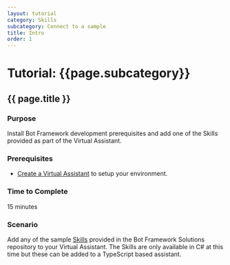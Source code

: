 ```yaml
---
layout: tutorial
category: Skills
subcategory: Connect to a sample
title: Intro
order: 1
---
```


# Tutorial: {{page.subcategory}} 

## {{ page.title }}

### Purpose

Install Bot Framework development prerequisites and add one of the Skills provided as part of the Virtual Assistant.

### Prerequisites

- [Create a Virtual Assistant]({{site.baseurl}}/virtual-assistant/tutorials/create-assistant/csharp/1-intro) to setup your environment.

### Time to Complete

15 minutes

### Scenario

Add any of the sample [Skills](https://github.com/microsoft/botframework-skills/tree/main/skills/csharp) provided in the Bot Framework Solutions repository to your Virtual Assistant. The Skills are only available in C# at this time but these can be added to a TypeScript based assistant.
